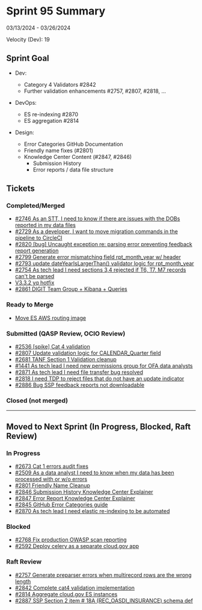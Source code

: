 # Sprint 95 Summary

03/13/2024 - 03/26/2024

Velocity (Dev): 19

## Sprint Goal
* Dev:
    * Category 4 Validators #2842
    * Further validation enhancements #2757, #2807, #2818, ... 

* DevOps:
    * ES re-indexing #2870
    * ES aggregation #2814

* Design: 
    * Error Categories GitHub Documentation
    * Friendly name fixes (#2801)
    * Knowledge Center Content (#2847, #2846)
        * Submission History
        * Error reports / data file structure
   


## Tickets

### Completed/Merged
* [#2746 As an STT, I need to know if there are issues with the DOBs reported in my data files](https://app.zenhub.com/workspaces/sprint-board-5f18ab06dfd91c000f7e682e/issues/gh/raft-tech/tanf-app/2746)
* [#2729 As a developer, I want to move migration commands in the pipeline to CircleCI](https://app.zenhub.com/workspaces/sprint-board-5f18ab06dfd91c000f7e682e/issues/gh/raft-tech/tanf-app/2729)
* [#2820 [bug] Uncaught exception re: parsing error preventing feedback report generation](https://app.zenhub.com/workspaces/sprint-board-5f18ab06dfd91c000f7e682e/issues/gh/raft-tech/tanf-app/2820)
* [#2799 Generate error mismatching field rpt_month_year w/ header](https://app.zenhub.com/workspaces/sprint-board-5f18ab06dfd91c000f7e682e/issues/gh/raft-tech/tanf-app/2799)
* [#2793 update dateYearIsLargerThan() validator logic for rpt_month_year](https://github.com/raft-tech/TANF-app/issues/2793)
* [#2754 As tech lead I need sections 3,4 rejected if T6, T7, M7 records can't be parsed](https://app.zenhub.com/workspaces/sprint-board-5f18ab06dfd91c000f7e682e/issues/gh/raft-tech/tanf-app/2754)
* [V3.3.2 yq hotfix](https://github.com/raft-tech/TANF-app/pull/2895)
* [#2861 DIGIT Team Group + Kibana + Queries](https://app.zenhub.com/workspaces/sprint-board-5f18ab06dfd91c000f7e682e/issues/gh/raft-tech/tanf-app/2861)
  
### Ready to Merge
* [Move ES AWS routing image](https://app.zenhub.com/workspaces/sprint-board-5f18ab06dfd91c000f7e682e/issues/gh/raft-tech/tanf-app/2877)






### Submitted (QASP Review, OCIO Review)
* [#2536 [spike] Cat 4 validation](https://app.zenhub.com/workspaces/sprint-board-5f18ab06dfd91c000f7e682e/issues/gh/raft-tech/tanf-app/2536)
* [#2807 Update validation logic for CALENDAR_Quarter field](https://app.zenhub.com/workspaces/sprint-board-5f18ab06dfd91c000f7e682e/issues/gh/raft-tech/tanf-app/2807)
* [#2681 TANF Section 1 Validation cleanup](https://github.com/raft-tech/TANF-app/issues/2681)
* [#1441 As tech lead I need new permissions group for OFA data analysts](https://app.zenhub.com/workspaces/sprint-board-5f18ab06dfd91c000f7e682e/issues/gh/raft-tech/tanf-app/1441)
* [#2871 As tech lead I need file transfer bug resolved](https://app.zenhub.com/workspaces/sprint-board-5f18ab06dfd91c000f7e682e/issues/gh/raft-tech/tanf-app/2871)
* [#2818 I need TDP to reject files that do not have an update indicator](https://app.zenhub.com/workspaces/sprint-board-5f18ab06dfd91c000f7e682e/issues/gh/raft-tech/tanf-app/2818)
* [#2886 Bug SSP feedback reports not downloadable](https://app.zenhub.com/workspaces/sprint-board-5f18ab06dfd91c000f7e682e/issues/gh/raft-tech/tanf-app/2886)





### Closed (not merged)



---

## Moved to Next Sprint (In Progress, Blocked, Raft Review)
### In Progress
* [#2673 Cat 1 errors audit fixes](https://app.zenhub.com/workspaces/sprint-board-5f18ab06dfd91c000f7e682e/issues/gh/raft-tech/tanf-app/2673)
* [#2509 As a data analyst I need to know when my data has been processed with or w/o errors](https://github.com/raft-tech/TANF-app/issues/2509)
* [#2801 Friendly Name Cleanup](https://app.zenhub.com/workspaces/sprint-board-5f18ab06dfd91c000f7e682e/issues/gh/raft-tech/tanf-app/2801)
* [#2846 Submission History Knowledge Center Explainer](https://app.zenhub.com/workspaces/sprint-board-5f18ab06dfd91c000f7e682e/issues/gh/raft-tech/tanf-app/2846)
* [#2847 Error Report Knowledge Center Explainer](https://app.zenhub.com/workspaces/sprint-board-5f18ab06dfd91c000f7e682e/issues/gh/raft-tech/tanf-app/2847)
* [#2845 GitHub Error Categories guide](https://app.zenhub.com/workspaces/sprint-board-5f18ab06dfd91c000f7e682e/issues/gh/raft-tech/tanf-app/2845)
* [#2870 As tech lead I need elastic re-indexing to be automated](https://app.zenhub.com/workspaces/sprint-board-5f18ab06dfd91c000f7e682e/issues/gh/raft-tech/tanf-app/2870)



### Blocked
* [#2768 Fix production OWASP scan reporting](https://app.zenhub.com/workspaces/sprint-board-5f18ab06dfd91c000f7e682e/issues/gh/raft-tech/tanf-app/2768)
* [#2592 Deploy celery as a separate cloud.gov app](https://app.zenhub.com/workspaces/sprint-board-5f18ab06dfd91c000f7e682e/issues/gh/raft-tech/tanf-app/2592)


### Raft Review
* [#2757 Generate preparser errors when multirecord rows are the wrong length](https://github.com/raft-tech/TANF-app/issues/2757)
* [#2842 Complete cat4 validation implementation](https://github.com/raft-tech/TANF-app/issues/2842)
* [#2814 Aggregate cloud.gov ES instances](https://github.com/raft-tech/TANF-app/issues/2814)
* [#2887 SSP Section 2 item # 18A (REC_OASDI_INSURANCE) schema def](https://github.com/raft-tech/TANF-app/issues/2887)







